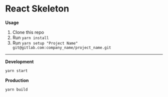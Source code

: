 # React Skeleton

**Usage**
1. Clone this repo
2. Run `yarn install`
3. Run `yarn setup "Project Name" git@gitlab.com:company_name/project_name.git`

---

**Development**
```bash
yarn start
```

**Production**
```bash
yarn build
```
